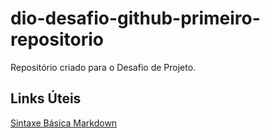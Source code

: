 # dio-desafio-github-primeiro-repositorio
Repositório criado para o Desafio de Projeto.

## Links Úteis
[Sintaxe Básica Markdown](https://www.markdownguide.org/)
